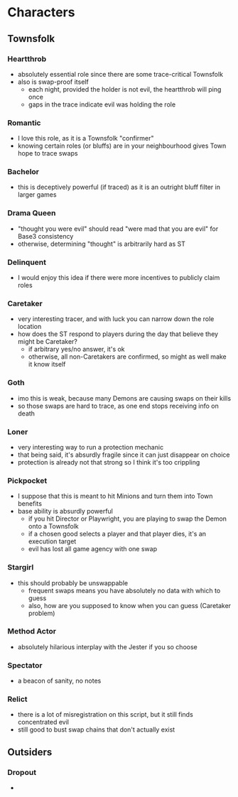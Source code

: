 # Characters

## Townsfolk

### Heartthrob
- absolutely essential role since there are some trace-critical Townsfolk
- also is swap-proof itself
  - each night, provided the holder is not evil, the heartthrob will ping once
  - gaps in the trace indicate evil was holding the role

### Romantic
- I love this role, as it is a Townsfolk "confirmer"
- knowing certain roles (or bluffs) are in your neighbourhood gives Town hope to trace swaps

### Bachelor
- this is deceptively powerful (if traced) as it is an outright bluff filter in larger games

### Drama Queen
- "thought you were evil" should read "were mad that you are evil" for Base3 consistency
- otherwise, determining "thought" is arbitrarily hard as ST

### Delinquent
- I would enjoy this idea if there were more incentives to publicly claim roles

### Caretaker
- very interesting tracer, and with luck you can narrow down the role location
- how does the ST respond to players during the day that believe they might be Caretaker?
  - if arbitrary yes/no answer, it's ok
  - otherwise, all non-Caretakers are confirmed, so might as well make it know itself

### Goth
- imo this is weak, because many Demons are causing swaps on their kills
- so those swaps are hard to trace, as one end stops receiving info on death

### Loner
- very interesting way to run a protection mechanic
- that being said, it's absurdly fragile since it can just disappear on choice
- protection is already not that strong so I think it's too crippling

### Pickpocket
- I suppose that this is meant to hit Minions and turn them into Town benefits
- base ability is absurdly powerful
  - if you hit Director or Playwright, you are playing to swap the Demon onto a Townsfolk
  - if a chosen good selects a player and that player dies, it's an execution target
  - evil has lost all game agency with one swap

### Stargirl
- this should probably be unswappable
    - frequent swaps means you have absolutely no data with which to guess
    - also, how are you supposed to know when you can guess (Caretaker problem)

### Method Actor
- absolutely hilarious interplay with the Jester if you so choose

### Spectator
- a beacon of sanity, no notes

### Relict
- there is a lot of misregistration on this script, but it still finds concentrated evil
- still good to bust swap chains that don't actually exist

## Outsiders

### Dropout
- 
